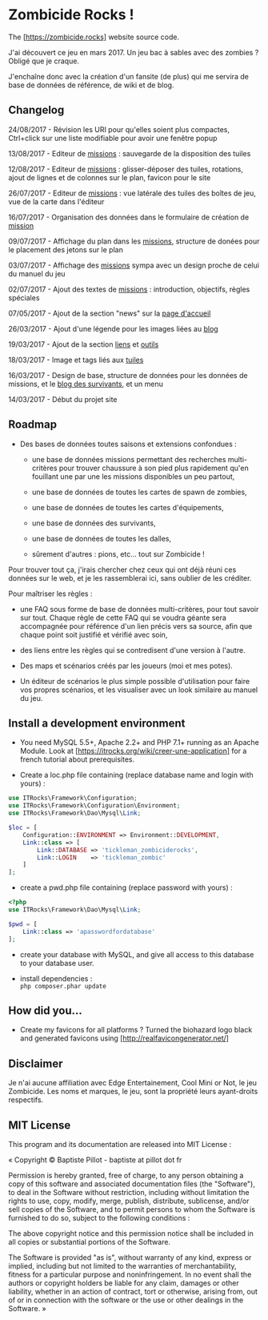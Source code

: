 # Zombicide Rocks !

The [https://zombicide.rocks] website source code.

J'ai découvert ce jeu en mars 2017. Un jeu bac à sables avec des zombies ? Obligé que je craque.

J'enchaîne donc avec la création d'un fansite (de plus) qui me servira de base de données de référence, de wiki et de blog.

## Changelog

24/08/2017 - Révision les URI pour qu'elles soient plus compactes, Ctrl+click sur une liste modifiable pour avoir une fenêtre popup

13/08/2017 - Editeur de [missions](https://zombicide.rocks/missions) : sauvegarde de la disposition des tuiles

12/08/2017 - Editeur de [missions](https://zombicide.rocks/missions) : glisser-déposer des tuiles, rotations, ajout de lignes et de colonnes sur le plan, favicon pour le site

26/07/2017 - Editeur de [missions](https://zombicide.rocks/missions) : vue latérale des tuiles des boîtes de jeu, vue de la carte dans l'éditeur

16/07/2017 - Organisation des données dans le formulaire de création de [mission](https://zombicide.rocks/missions)

09/07/2017 - Affichage du plan dans les [missions](https://zombicide.rocks/missions), structure de donées pour le placement des jetons sur le plan

03/07/2017 - Affichage des [missions](https://zombicide.rocks/missions) sympa avec un design proche de celui du manuel du jeu

02/07/2017 - Ajout des textes de [missions](https://zombicide.rocks/missions) : introduction, objectifs, règles spéciales

07/05/2017 - Ajout de la section "news" sur la [page d'accueil](https://zombicide.rocks)

26/03/2017 - Ajout d'une légende pour les images liées au [blog](https://zombicide.rocks/blog)

19/03/2017 - Ajout de la section [liens](https://zombicide.rocks/liens) et [outils](https://zombicide.rocks/outils)

18/03/2017 - Image et tags liés aux [tuiles](https://zombicide.rocks/tuiles)

16/03/2017 - Design de base, structure de données pour les données de missions, et le [blog des survivants](https://zombicide.rocks/blog), et un menu

14/03/2017 - Début du projet site

## Roadmap

- Des bases de données toutes saisons et extensions confondues :

  - une base de données missions permettant des recherches multi-critères pour trouver chaussure à son pied plus rapidement qu'en fouillant une par une les missions disponibles un peu partout,

  - une base de données de toutes les cartes de spawn de zombies,

  - une base de données de toutes les cartes d'équipements,

  - une base de données des survivants,

  - une base de données de toutes les dalles,

  - sûrement d'autres : pions, etc... tout sur Zombicide !

Pour trouver tout ça, j'irais chercher chez ceux qui ont déjà réuni ces données sur le web, et je les rassemblerai ici, sans oublier de les créditer.

Pour maîtriser les règles :

  - une FAQ sous forme de base de données multi-critères, pour tout savoir sur tout. Chaque règle de cette FAQ qui se voudra géante sera accompagnée pour référence d'un lien précis vers sa source, afin que chaque point soit justifié et vérifié avec soin,
 
  - des liens entre les règles qui se contredisent d'une version à l'autre.
  
- Des maps et scénarios créés par les joueurs (moi et mes potes).

- Un éditeur de scénarios le plus simple possible d'utilisation pour faire vos propres scénarios, et les visualiser avec un look similaire au manuel du jeu.

## Install a development environment

- You need MySQL 5.5+, Apache 2.2+ and PHP 7.1+ running as an Apache Module. Look at [https://itrocks.org/wiki/creer-une-application] for a french tutorial about prerequisites.

- Create a loc.php file containing (replace database name and login with yours) :

```php
use ITRocks\Framework\Configuration;
use ITRocks\Framework\Configuration\Environment;
use ITRocks\Framework\Dao\Mysql\Link;

$loc = [
	Configuration::ENVIRONMENT => Environment::DEVELOPMENT,
	Link::class => [
		Link::DATABASE => 'tickleman_zombiciderocks',
		Link::LOGIN    => 'tickleman_zombic'
	]
];
```

- create a pwd.php file containing (replace password with yours) :
```php
<?php
use ITRocks\Framework\Dao\Mysql\Link;

$pwd = [
	Link::class => 'apasswordfordatabase'
];
```

- create your database with MySQL, and give all access to this database to your database user.

- install dependencies :\
```php composer.phar update```

## How did you...

- Create my favicons for all platforms ?
  Turned the biohazard logo black and generated favicons using [http://realfavicongenerator.net/]

## Disclaimer

Je n'ai aucune affiliation avec Edge Entertainement, Cool Mini or Not, le jeu Zombicide. Les noms et marques, le jeu, sont la propriété leurs ayant-droits respectifs. 

## MIT License

This program and its documentation are released into MIT License :

« Copyright © Baptiste Pillot - baptiste at pillot dot fr

Permission is hereby granted, free of charge, to any person obtaining a copy of this software and associated documentation files (the "Software"), to deal in the Software without restriction, including without limitation the rights to use, copy, modify, merge, publish, distribute, sublicense, and/or sell copies of the Software, and to permit persons to whom the Software is furnished to do so, subject to the following conditions :

The above copyright notice and this permission notice shall be included in all copies or substantial portions of the Software.

The Software is provided "as is", without warranty of any kind, express or implied, including but not limited to the warranties of merchantability, fitness for a particular purpose and noninfringement. In no event shall the authors or copyright holders be liable for any claim, damages or other liability, whether in an action of contract, tort or otherwise, arising from, out of or in connection with the software or the use or other dealings in the Software. »
